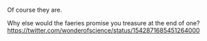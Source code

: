 Of course they are.

Why else would the faeries promise you treasure at the end of one? https://twitter.com/wonderofscience/status/1542871685451264000